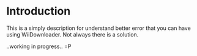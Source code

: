 # Introduction #

This is a simply description for understand better error that you can have using WiiDownloader.
Not always there is a solution.


..working in progress.. =P